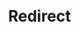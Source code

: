 ﻿---
layout: src/layouts/Redirect.astro
title: Redirect
redirect: https://octopus.com/docs/administration/managing-infrastructure/moving-your-octopus/move-the-database-and-server
pubDate:  2023-01-01
navSearch: false
navSitemap: false
navMenu: false
---
